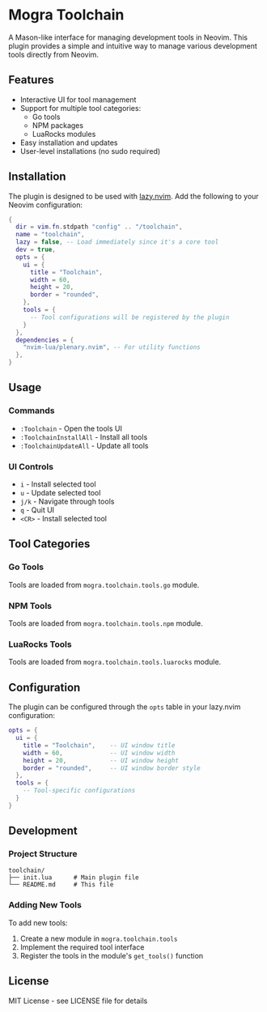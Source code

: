# Mogra Toolchain

A Mason-like interface for managing development tools in Neovim. This plugin provides a simple and intuitive way to manage various development tools directly from Neovim.

## Features

- Interactive UI for tool management
- Support for multiple tool categories:
  - Go tools
  - NPM packages
  - LuaRocks modules
- Easy installation and updates
- User-level installations (no sudo required)

## Installation

The plugin is designed to be used with [lazy.nvim](https://github.com/folke/lazy.nvim). Add the following to your Neovim configuration:

```lua
{
  dir = vim.fn.stdpath "config" .. "/toolchain",
  name = "toolchain",
  lazy = false, -- Load immediately since it's a core tool
  dev = true,
  opts = {
    ui = {
      title = "Toolchain",
      width = 60,
      height = 20,
      border = "rounded",
    },
    tools = {
      -- Tool configurations will be registered by the plugin
    }
  },
  dependencies = {
    "nvim-lua/plenary.nvim", -- For utility functions
  },
}
```

## Usage

### Commands

- `:Toolchain` - Open the tools UI
- `:ToolchainInstallAll` - Install all tools
- `:ToolchainUpdateAll` - Update all tools

### UI Controls

- `i` - Install selected tool
- `u` - Update selected tool
- `j/k` - Navigate through tools
- `q` - Quit UI
- `<CR>` - Install selected tool

## Tool Categories

### Go Tools
Tools are loaded from `mogra.toolchain.tools.go` module.

### NPM Tools
Tools are loaded from `mogra.toolchain.tools.npm` module.

### LuaRocks Tools
Tools are loaded from `mogra.toolchain.tools.luarocks` module.

## Configuration

The plugin can be configured through the `opts` table in your lazy.nvim configuration:

```lua
opts = {
  ui = {
    title = "Toolchain",    -- UI window title
    width = 60,             -- UI window width
    height = 20,            -- UI window height
    border = "rounded",     -- UI window border style
  },
  tools = {
    -- Tool-specific configurations
  }
}
```

## Development

### Project Structure

```
toolchain/
├── init.lua      # Main plugin file
└── README.md     # This file
```

### Adding New Tools

To add new tools:
1. Create a new module in `mogra.toolchain.tools`
2. Implement the required tool interface
3. Register the tools in the module's `get_tools()` function

## License

MIT License - see LICENSE file for details
